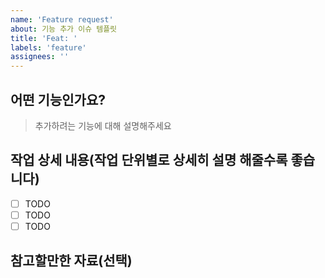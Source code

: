 ```yaml
---
name: 'Feature request'
about: 기능 추가 이슈 템플릿
title: 'Feat: '
labels: 'feature'
assignees: ''
---
```


## 어떤 기능인가요?

> 추가하려는 기능에 대해 설명해주세요

## 작업 상세 내용(작업 단위별로 상세히 설명 해줄수록 좋습니다)

- [ ] TODO
- [ ] TODO
- [ ] TODO

## 참고할만한 자료(선택)
